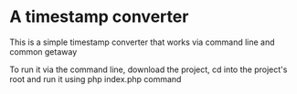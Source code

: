 # A timestamp converter

This is a simple timestamp converter that works via command line and common getaway

To run it via the command line, download the project, cd into the project's root
and run it using php index.php command

